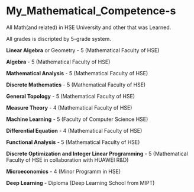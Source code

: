 # My_Mathematical_Competence-s
All Math(and related) in HSE University and other that was Learned.

All grades is discripted by 5-grade system.

**Linear Algebra** or Geometry - 5 (Mathematical Faculty of HSE)

**Algebra** - 5 (Mathematical Faculty of HSE)

**Mathematical Analysis** - 5 (Mathematical Faculty of HSE)

**Discrete Mathematics** - 5 (Mathematical Faculty of HSE)

**General Topology** - 5 (Mathematical Faculty of HSE)

**Measure Theory** - 4 (Mathematical Faculty of HSE)

**Machine Learning** - 5 (Faculty of Computer Science HSE)

**Differential Equation** - 4 (Mathematical Faculty of HSE)

**Functional Analysis** - 5 (Mathematical Faculty of HSE)

**Discrete Optimization and Integer Linear Programming** - 5 (Mathematical Faculty of HSE in collaboration with HUAWEI R&D)

**Microeconomics** - 4 (Minor Programm in HSE)

**Deep Learning** - Diploma (Deep Learning School from MIPT)
